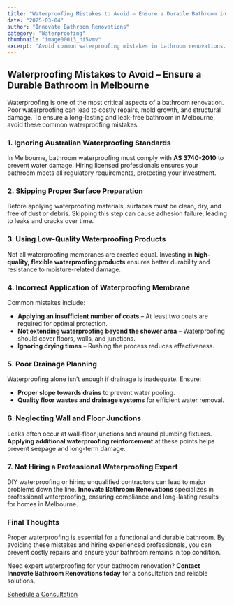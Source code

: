 ```yaml
---
title: "Waterproofing Mistakes to Avoid – Ensure a Durable Bathroom in Melbourne"
date: "2025-03-04"
author: "Innovate Bathroom Renovations"
category: "Waterproofing"
thumbnail: "image00013_hi5vmv"
excerpt: "Avoid common waterproofing mistakes in bathroom renovations. Learn expert tips to ensure a leak-free and durable bathroom in Melbourne."
---
```


## Waterproofing Mistakes to Avoid – Ensure a Durable Bathroom in Melbourne

Waterproofing is one of the most critical aspects of a bathroom renovation. Poor waterproofing can lead to costly repairs, mold growth, and structural damage. To ensure a long-lasting and leak-free bathroom in Melbourne, avoid these common waterproofing mistakes.

### 1. Ignoring Australian Waterproofing Standards
In Melbourne, bathroom waterproofing must comply with **AS 3740-2010** to prevent water damage. Hiring licensed professionals ensures your bathroom meets all regulatory requirements, protecting your investment.

### 2. Skipping Proper Surface Preparation
Before applying waterproofing materials, surfaces must be clean, dry, and free of dust or debris. Skipping this step can cause adhesion failure, leading to leaks and cracks over time.

### 3. Using Low-Quality Waterproofing Products
Not all waterproofing membranes are created equal. Investing in **high-quality, flexible waterproofing products** ensures better durability and resistance to moisture-related damage.

### 4. Incorrect Application of Waterproofing Membrane
Common mistakes include:
- **Applying an insufficient number of coats** – At least two coats are required for optimal protection.
- **Not extending waterproofing beyond the shower area** – Waterproofing should cover floors, walls, and junctions.
- **Ignoring drying times** – Rushing the process reduces effectiveness.

### 5. Poor Drainage Planning
Waterproofing alone isn’t enough if drainage is inadequate. Ensure:
- **Proper slope towards drains** to prevent water pooling.
- **Quality floor wastes and drainage systems** for efficient water removal.

### 6. Neglecting Wall and Floor Junctions
Leaks often occur at wall-floor junctions and around plumbing fixtures. **Applying additional waterproofing reinforcement** at these points helps prevent seepage and long-term damage.

### 7. Not Hiring a Professional Waterproofing Expert
DIY waterproofing or hiring unqualified contractors can lead to major problems down the line. **Innovate Bathroom Renovations** specializes in professional waterproofing, ensuring compliance and long-lasting results for homes in Melbourne.

### Final Thoughts
Proper waterproofing is essential for a functional and durable bathroom. By avoiding these mistakes and hiring experienced professionals, you can prevent costly repairs and ensure your bathroom remains in top condition.

Need expert waterproofing for your bathroom renovation? **Contact Innovate Bathroom Renovations today** for a consultation and reliable solutions.

[Schedule a Consultation](/contact)

